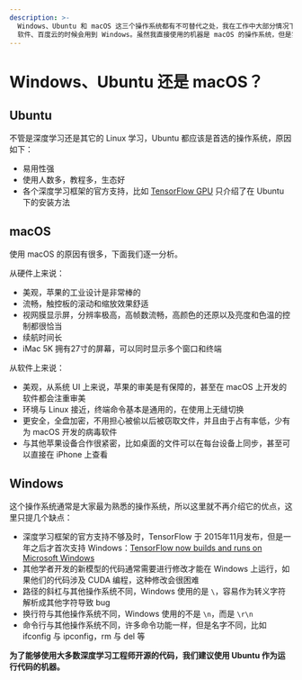 ```yaml
---
description: >-
  Windows、Ubuntu 和 macOS 这三个操作系统都有不可替代之处，我在工作中大部分情况下都会使用 macOS 作为终端，在使用 office
  软件、百度云的时候会用到 Windows。虽然我直接使用的机器是 macOS 的操作系统，但是实际上运行程序的机器是 Ubuntu（Linux）操作系统。
---
```


# Windows、Ubuntu 还是 macOS？

## Ubuntu

不管是深度学习还是其它的 Linux 学习，Ubuntu 都应该是首选的操作系统，原因如下：

* 易用性强
* 使用人数多，教程多，生态好
* 各个深度学习框架的官方支持，比如 [TensorFlow GPU](https://www.tensorflow.org/install/gpu) 只介绍了在 Ubuntu 下的安装方法

## macOS

使用 macOS 的原因有很多，下面我们逐一分析。

从硬件上来说：

* 美观，苹果的工业设计是非常棒的
* 流畅，触控板的滚动和缩放效果舒适
* 视网膜显示屏，分辨率极高，高帧数流畅，高颜色的还原以及亮度和色温的控制都很恰当
* 续航时间长
* iMac 5K 拥有27寸的屏幕，可以同时显示多个窗口和终端

从软件上来说：

* 美观，从系统 UI 上来说，苹果的审美是有保障的，甚至在 macOS 上开发的软件都会注重审美
* 环境与 Linux 接近，终端命令基本是通用的，在使用上无缝切换
* 更安全，全盘加密，不用担心被偷以后被窃取文件，并且由于占有率低，少有为 macOS 开发的病毒软件
* 与其他苹果设备合作很紧密，比如桌面的文件可以在每台设备上同步，甚至可以直接在 iPhone 上查看

## Windows

这个操作系统通常是大家最为熟悉的操作系统，所以这里就不再介绍它的优点，这里只提几个缺点：

* 深度学习框架的官方支持不够及时，TensorFlow 于 2015年11月发布，但是一年之后才首次支持 Windows：[TensorFlow now builds and runs on Microsoft Windows](https://github.com/tensorflow/tensorflow/releases/tag/0.12.0-rc0)
* 其他学者开发的新模型的代码通常需要进行修改才能在 Windows 上运行，如果他们的代码涉及 CUDA 编程，这种修改会很困难
* 路径的斜杠与其他操作系统不同，Windows 使用的是 `\`，容易作为转义字符解析成其他字符导致 bug
* 换行符与其他操作系统不同，Windows 使用的不是 `\n`，而是 `\r\n`
* 命令行与其他操作系统不同，许多命令功能一样，但是名字不同，比如 ifconfig 与 ipconfig，rm 与 del 等

**为了能够使用大多数深度学习工程师开源的代码，我们建议使用 Ubuntu 作为运行代码的机器。**

